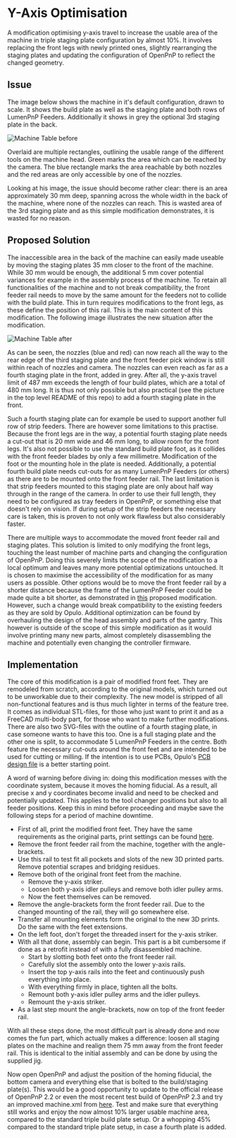 # Y-Axis Optimisation

A modification optimising y-axis travel to increase the usable area of the machine in triple staging plate configuration by almost 10%. It involves replacing the front legs with newly printed ones, slightly rearranging the staging plates and updating the configuration of OpenPnP to reflect the changed geometry.

## Issue

The image below shows the machine in it's default configuration, drawn to scale. It shows the build plate as well as  the staging plate and both rows of LumenPnP Feeders. Additionally it shows in grey the optional 3rd staging plate in the back.

![Machine Table before](https://github.com/user-attachments/assets/1fbd882c-9a27-4277-84b3-134d62497cbe)

Overlaid are multiple rectangles, outlining the usable range of the different tools on the machine head. Green marks the area which can be reached by the camera. The blue rectangle marks the area reachable by both nozzles and the red areas are only accessible by one of the nozzles.

Looking at his image, the issue should become rather clear: there is an area approximately 30 mm deep, spanning across the whole width in the back of the machine, where none of the nozzles can reach. This is wasted area of the 3rd staging plate and as this simple modification demonstrates, it is wasted for no reason.

## Proposed Solution

The inaccessible area in the back of the machine can easily made useable by moving the staging plates 35 mm closer to the front of the machine. While 30 mm would be enough, the additional 5 mm cover potential variances for example in the assembly process of the machine. To retain all functionalities of the machine and to not break compatibility, the front feeder rail needs to move by the same amount for the feeders not to collide with the build plate. This in turn requires modifications to the front legs, as these define the position of this rail. This is the main content of this modification. The following image illustrates the new situation after the modification.

![Machine Table after](https://github.com/user-attachments/assets/eb8830d3-b8fd-4f46-b313-0ad17cf4e243)

As can be seen, the nozzles (blue and red) can now reach all the way to the rear edge of the third staging plate and the front feeder pick window is still within reach of nozzles and camera. The nozzles can even reach as far as a fourth staging plate in the front, added in grey. After all, the y-axis travel limit of 487 mm exceeds the length of four build plates, which are a total of 480 mm long. It is thus not only possible but also practical (see the picture in the top level README of this repo) to add a fourth staging plate in the front.

Such a fourth staging plate can for example be used to support another full row of strip feeders. There are however some limitations to this practise. Because the front legs are in the way, a potential fourth staging plate needs a cut-out that is 20 mm wide and 46 mm long, to allow room for the front legs. It's also not possible to use the standard build plate foot, as it collides with the front feeder blades by only a few millimetre. Modification of the foot or the mounting hole in the plate is needed. Additionally, a potential fourth build plate needs cut-outs for as many LumenPnP Feeders (or others) as there are to be mounted onto the front feeder rail. The last limitation is that strip feeders mounted to this staging plate are only about half way through in the range of the camera. In order to use their full length, they need to be configured as tray feeders in OpenPnP, or something else that doesn't rely on vision. If during setup of the strip feeders the necessary care is taken, this is proven to not only work flawless but also considerably faster.

There are multiple ways to accommodate the moved front feeder rail and staging plates. This solution is limited to only modifying the front legs, touching the least number of machine parts and changing the configuration of OpenPnP. Doing this severely limits the scope of the modification to a local optimum and leaves many more potential optimizations untouched. It is chosen to maximise the accessibility of the modification for as many users as possible. Other options would be to move the front feeder rail by a shorter distance because the frame of the LumenPnP Feeder could be made quite a bit shorter, as demonstrated in [this](https://github.com/jbussmann/PnP-mods/tree/draft_feeder-frame/LumenPnP%20Feeder/Feeder%20Frame) proposed modification. However, such a change would break compatibility to the existing feeders as they are sold by Opulo. Additional optimization can be found by overhauling the design of the head assembly and parts of the gantry. This however is outside of the scope of this simple modification as it would involve printing many new parts, almost completely disassembling the machine and potentially even changing the controller firmware.

## Implementation

The core of this modification is a pair of modified front feet. They are remodeled from scratch, according to the original models, which turned out to be unworkable due to their complexity. The new model is stripped of all non-functional features and is thus much lighter in terms of the feature tree. It comes as individual STL-files, for those who just want to print it and as a FreeCAD multi-body part, for those who want to make further modifications. There are also two SVG-files with the outline of a fourth staging plate, in case someone wants to have this too. One is a full staging plate and the other one is split, to accommodate 5 LumenPnP Feeders in the centre. Both feature the necessary cut-outs around the front feet and are intended to be used for cutting or milling. If the intention is to use PCBs, Opulo's [PCB design file](https://github.com/opulo-inc/lumenpnp/blob/main/pnp/pcb/staging-plate/staging-plate.kicad_pcb) is a better starting point.

A word of warning before diving in: doing this modification messes with the coordinate system, because it moves the homing fiducial. As a result, all precise x and y coordinates become invalid and need to be checked and potentially updated. This applies to the tool changer positions but also to all feeder positions. Keep this in mind before proceeding and maybe save the following steps for a period of machine downtime.

- First of all, print the modified front feet. They have the same requirements as the original parts, print settings can be found [here](https://docs.opulo.io/byop/mechanical-assembly/1-printing-parts/). 
- Remove the front feeder rail from the machine, together with the angle-brackets.
- Use this rail to test fit all pockets and slots of the new 3D printed parts. Remove potential scrapes and bridging residues.
- Remove both of the original front feet from the machine.
  - Remove the y-axis striker.
  - Loosen both y-axis idler pulleys and remove both idler pulley arms.
  - Now the feet themselves can be removed.
- Remove the angle-brackets form the front feeder rail. Due to the changed mounting of the rail, they will go somewhere else.
- Transfer all mounting elements form the original to the new 3D prints. Do the same with the feet extensions.
- On the left foot, don't forget the threaded insert for the y-axis striker.
- With all that done, assembly can begin. This part is a bit cumbersome if done as a retrofit instead of with a fully disassembled machine.
  - Start by slotting both feet onto the front feeder rail.
  - Carefully slot the assembly onto the lower y-axis rails.
  - Insert the top y-axis rails into the feet and continuously push everything into place.
  - With everything firmly in place, tighten all the bolts.
  - Remount both y-axis idler pulley arms and the idler pulleys.
  - Remount the y-axis striker.
- As a last step mount the angle-brackets, now on top of the front feeder rail.

With all these steps done, the most difficult part is already done and now comes the fun part, which actually makes a difference: loosen all staging plates on the machine and realign them 75 mm away from the front feeder rail. This is identical to the initial assembly and can be done by using the supplied jig.

Now open OpenPnP and adjust the position of the homing fiducial, the bottom camera and everything else that is bolted to the build/staging plate(s). This would be a good opportunity to update to the official release of OpenPnP 2.2 or even the most recent test build of OpenPnP 2.3 and try an improved machine.xml from [here](https://github.com/jbussmann/PnP-mods/tree/draft_machine-config/LumenPnP/Machine%20Config). Test and make sure that everything still works and enjoy the now almost 10% larger usable machine area, compared to the standard triple build plate setup. Or a whopping 45% compared to the standard triple plate setup, in case a fourth plate is added.
